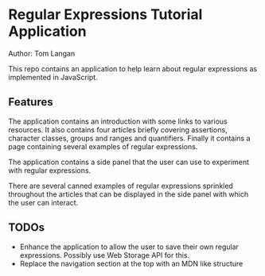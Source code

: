 # Regular Expressions Tutorial Application

Author: Tom Langan

This repo contains an application to help learn about regular expressions as implemented in JavaScript.

## Features

The application contains an introduction with some links to various resources. It also contains four articles briefly covering assertions, character classes, groups and ranges and quantifiers. Finally it contains a page containing several examples of regular expressions.

The application contains a side panel that the user can use to experiment with regular expressions.

There are several canned examples of regular expressions sprinkled throughout the articles that can be displayed in the side panel with which the user can interact.

## TODOs

- Enhance the application to allow the user to save their own regular expressions. Possibly use Web Storage API for this.
- Replace the navigation section at the top with an MDN like structure

